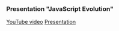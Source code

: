 ### Presentation "JavaScript Evolution"

[YouTube video](https://youtu.be/TuyX31RrUq4)
[Presentation](https://rolling-scopes-school.github.io/elsuppo-JSFE2023Q1/presentation/)